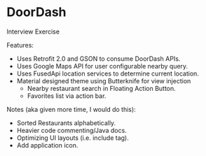 # DoorDash
Interview Exercise

Features:

- Uses Retrofit 2.0 and GSON to consume DoorDash APIs.
- Uses Google Maps API for user configurable nearby query.
- Uses FusedApi location services to determine current location.
- Material designed theme using Butterknife for view injection
    - Nearby restaurant search in Floating Action Button.
    - Favorites list via action bar.

Notes (aka given more time, I would do this):

- Sorted Restaurants alphabetically.
- Heavier code commenting/Java docs.
- Optimizing UI layouts (i.e. include tag).
- Add application icon.

